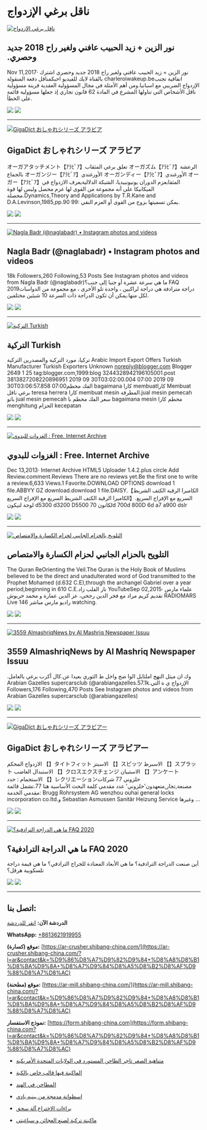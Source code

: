 # ناقل برغي الإزدواج

<a href="https://swt.shibang-china.com/?l=ar&img&k=%D9%86%D8%A7%D9%82%D9%84+%D8%A8%D8%B1%D8%BA%D9%8A+%D8%A7%D9%84%D8%A5%D8%B2%D8%AF%D9%88%D8%A7%D8%AC" target="_blank">![ناقل برغي الإزدواج](http://static.shibang-china.com/all-800x300/247.jpg)</a>

## ‫نور الزين + زيد الحبيب عافني ولغير راح 2018 جديد وحصري.
Nov 11,2017· نور الزين + زيد الحبيب عافني ولغير راح 2018 جديد وحصري اشترك بالقناة لايك للفيديو احبكمناقل دفعة المنقولة charleroiwakeup.beاتفاقية تجنب الإزدواج الضريبي مع اسبانيا.ومن أهم الأمثلة في مجال المسؤولية العقدية قرينة مسؤولية ناقل الأشخاص التي تناولها المشرع في المادة 62 قانون تجاري إذ جعلها مسؤولية قائمة على الخطأ.


<a href="https://whatsapp.shibangsoft.com/WhatsApp.php" target="_blank" title="WhatsApp">![](http://static.shibang-china.com/icon/whatsapp.png)</a> <a href="https://swt.shibang-china.com/?l=ar&icon&k=%D9%86%D8%A7%D9%82%D9%84+%D8%A8%D8%B1%D8%BA%D9%8A+%D8%A7%D9%84%D8%A5%D8%B2%D8%AF%D9%88%D8%A7%D8%AC" target="_blank">![](http://static.shibang-china.com/icon/chat-ar.png)</a>

---

<a href="https://swt.shibang-china.com/?l=ar&img&k=%D9%86%D8%A7%D9%82%D9%84+%D8%A8%D8%B1%D8%BA%D9%8A+%D8%A7%D9%84%D8%A5%D8%B2%D8%AF%D9%88%D8%A7%D8%AC" target="_blank">![GigaDict おしゃれシリーズ アラビア](http://static.shibang-china.com/all-800x300/610.jpg)</a>

## GigaDict おしゃれシリーズ アラビア
オーガアタッチメント【ｱﾗﾋﾞｱ】تعلق برغي المثقاب オーガズム【ｱﾗﾋﾞｱ】الرعشة بالجماع オーガンジー【ｱﾗﾋﾞｱ】الأورغندي オーガンディー【ｱﾗﾋﾞｱ】الأورغندي オーガー【ｱﾗﾋﾞｱ】المثقابعزم الدوران يونيونبيديا، الشبكة الدلاليةيعرف الازدواج في الميكانيكا على أنه مجموعة من القوى لها عزم محصل وليس لها قوة محصلة.Dynamics,Theory and Applications by T.R.Kane and D.A.Levinson,1985,pp.90 99: يمكن تسميتها بزوج من القوى أو العزم النقي.


<a href="https://whatsapp.shibangsoft.com/WhatsApp.php" target="_blank" title="WhatsApp">![](http://static.shibang-china.com/icon/whatsapp.png)</a> <a href="https://swt.shibang-china.com/?l=ar&icon&k=%D9%86%D8%A7%D9%82%D9%84+%D8%A8%D8%B1%D8%BA%D9%8A+%D8%A7%D9%84%D8%A5%D8%B2%D8%AF%D9%88%D8%A7%D8%AC" target="_blank">![](http://static.shibang-china.com/icon/chat-ar.png)</a>

---

<a href="https://swt.shibang-china.com/?l=ar&img&k=%D9%86%D8%A7%D9%82%D9%84+%D8%A8%D8%B1%D8%BA%D9%8A+%D8%A7%D9%84%D8%A5%D8%B2%D8%AF%D9%88%D8%A7%D8%AC" target="_blank">![Nagla Badr (@naglabadr) • Instagram photos and videos](http://static.shibang-china.com/all-800x300/904.jpg)</a>

## Nagla Badr (@naglabadr) • Instagram photos and videos
18k Followers,260 Following,53 Posts See Instagram photos and videos from Nagla Badr (@naglabadr)ما هي سرعة عشرة أو جنبا إلى جنب؟ FAQ 2019دراجة مترادفة هي دراجة لراكبين ، واحدة تلو الأخرى ، مع مجموعة من الدواسات لكل منها.يمكن أن تكون الدراجة ذات السرعة 10 شيئين مختلفين.


<a href="https://whatsapp.shibangsoft.com/WhatsApp.php" target="_blank" title="WhatsApp">![](http://static.shibang-china.com/icon/whatsapp.png)</a> <a href="https://swt.shibang-china.com/?l=ar&icon&k=%D9%86%D8%A7%D9%82%D9%84+%D8%A8%D8%B1%D8%BA%D9%8A+%D8%A7%D9%84%D8%A5%D8%B2%D8%AF%D9%88%D8%A7%D8%AC" target="_blank">![](http://static.shibang-china.com/icon/chat-ar.png)</a>

---

<a href="https://swt.shibang-china.com/?l=ar&img&k=%D9%86%D8%A7%D9%82%D9%84+%D8%A8%D8%B1%D8%BA%D9%8A+%D8%A7%D9%84%D8%A5%D8%B2%D8%AF%D9%88%D8%A7%D8%AC" target="_blank">![التركية Turkish](http://static.shibang-china.com/all-800x300/511.jpg)</a>

## التركية Turkish
تركيا، مورد التركية والمصدرين التركية Arabic Import Export Offers Turkish Manufacturer Turkish Exporters Unknown noreply@blogger.com Blogger 2649 1 25 tag:blogger.com,1999:blog 3244328942196105001.post 3813827208220896951 2019 09 30T03:02:00.004 07:00 2019 09 30T03:06:57.858 07:00الفك محطم bagaimana كارا membuatكارا Membuat برغي ناقل teresa herrera كارا membuat mesin المطرقة.jual mesin pemecah باتو jual mesin pemecah سعر الفك محطم با bagaimana mesin محطم كارا menghitung الحزام kecepatan


<a href="https://whatsapp.shibangsoft.com/WhatsApp.php" target="_blank" title="WhatsApp">![](http://static.shibang-china.com/icon/whatsapp.png)</a> <a href="https://swt.shibang-china.com/?l=ar&icon&k=%D9%86%D8%A7%D9%82%D9%84+%D8%A8%D8%B1%D8%BA%D9%8A+%D8%A7%D9%84%D8%A5%D8%B2%D8%AF%D9%88%D8%A7%D8%AC" target="_blank">![](http://static.shibang-china.com/icon/chat-ar.png)</a>

---

<a href="https://swt.shibang-china.com/?l=ar&img&k=%D9%86%D8%A7%D9%82%D9%84+%D8%A8%D8%B1%D8%BA%D9%8A+%D8%A7%D9%84%D8%A5%D8%B2%D8%AF%D9%88%D8%A7%D8%AC" target="_blank">![الغزوات للبدوي : Free. Internet Archive](http://static.shibang-china.com/all-800x300/934.jpg)</a>

## الغزوات للبدوي : Free. Internet Archive
Dec 13,2013· Internet Archive HTML5 Uploader 1.4.2.plus circle Add Review.comment.Reviews There are no reviews yet.Be the first one to write a review.6,633 Views.1 Favorite.DOWNLOAD OPTIONS download 1 file.ABBYY GZ download.download 1 file.DAISY.【الكاميرا الرقبة الكتف الشريط السريع مع الإفراج السريع.【الكاميرا الرقبة الكتف الشريط السريع مع الإفراج السريع لوحة لنيكون d5300 d3200 D5500 لكانون 70d 700d 800D 6d a7 a900 dslr


<a href="https://whatsapp.shibangsoft.com/WhatsApp.php" target="_blank" title="WhatsApp">![](http://static.shibang-china.com/icon/whatsapp.png)</a> <a href="https://swt.shibang-china.com/?l=ar&icon&k=%D9%86%D8%A7%D9%82%D9%84+%D8%A8%D8%B1%D8%BA%D9%8A+%D8%A7%D9%84%D8%A5%D8%B2%D8%AF%D9%88%D8%A7%D8%AC" target="_blank">![](http://static.shibang-china.com/icon/chat-ar.png)</a>

---

<a href="https://swt.shibang-china.com/?l=ar&img&k=%D9%86%D8%A7%D9%82%D9%84+%D8%A8%D8%B1%D8%BA%D9%8A+%D8%A7%D9%84%D8%A5%D8%B2%D8%AF%D9%88%D8%A7%D8%AC" target="_blank">![التلويح بالحزام الجانبي لحزام الكسارة والامتصاص](http://static.shibang-china.com/all-800x300/397.jpg)</a>

## التلويح بالحزام الجانبي لحزام الكسارة والامتصاص
The Quran ReOrienting the Veil.The Quran is the Holy Book of Muslims believed to be the direct and unadulterated word of God transmitted to the Prophet Mohamed (d.632 C.E),through the archangel Gabriel over a year period,beginning in 610 C.E.‫نار القلب زاد‬‎ YouTubeSep 02,2015· علماء مارس تقديم كريم مراد مع فخر الدين رجحي، عز الدين عمارة و محمد خربوش RADIOMARS Live راديو مارس مباشر 146 watching.


<a href="https://whatsapp.shibangsoft.com/WhatsApp.php" target="_blank" title="WhatsApp">![](http://static.shibang-china.com/icon/whatsapp.png)</a> <a href="https://swt.shibang-china.com/?l=ar&icon&k=%D9%86%D8%A7%D9%82%D9%84+%D8%A8%D8%B1%D8%BA%D9%8A+%D8%A7%D9%84%D8%A5%D8%B2%D8%AF%D9%88%D8%A7%D8%AC" target="_blank">![](http://static.shibang-china.com/icon/chat-ar.png)</a>

---

<a href="https://swt.shibang-china.com/?l=ar&img&k=%D9%86%D8%A7%D9%82%D9%84+%D8%A8%D8%B1%D8%BA%D9%8A+%D8%A7%D9%84%D8%A5%D8%B2%D8%AF%D9%88%D8%A7%D8%AC" target="_blank">![3559 AlmashriqNews by Al Mashriq Newspaper Issuu](http://static.shibang-china.com/all-800x300/289.jpg)</a>

## 3559 AlmashriqNews by Al Mashriq Newspaper Issuu
كال أكرب برغي بالعامل‪.‬‬.وك ان ميثل النهج‬ ‫املثايل الوا ضح واخل ط الثوري بعيدا عن الإزدواج ي ة التي.Arabian Gazelles supercarsclub (@arabiangazelles.57.1k Followers,176 Following,470 Posts See Instagram photos and videos from Arabian Gazelles supercarsclub (@arabiangazelles)


<a href="https://whatsapp.shibangsoft.com/WhatsApp.php" target="_blank" title="WhatsApp">![](http://static.shibang-china.com/icon/whatsapp.png)</a> <a href="https://swt.shibang-china.com/?l=ar&icon&k=%D9%86%D8%A7%D9%82%D9%84+%D8%A8%D8%B1%D8%BA%D9%8A+%D8%A7%D9%84%D8%A5%D8%B2%D8%AF%D9%88%D8%A7%D8%AC" target="_blank">![](http://static.shibang-china.com/icon/chat-ar.png)</a>

---

<a href="https://swt.shibang-china.com/?l=ar&img&k=%D9%86%D8%A7%D9%82%D9%84+%D8%A8%D8%B1%D8%BA%D9%8A+%D8%A7%D9%84%D8%A5%D8%B2%D8%AF%D9%88%D8%A7%D8%AC" target="_blank">![GigaDict おしゃれシリーズ アラビアー](http://static.shibang-china.com/all-800x300/662.jpg)</a>

## GigaDict おしゃれシリーズ アラビアー
الازدواج المحكم 【】タイトフィット الاسبتز 【】スピッツ الاسبرط 【】スプラット الاستبدال الغاضب 【】クロスエクスチェンジ الاستبيان 【】アンケート الاستجمام : حدد 【】レクリエーションحلزوني 77 شركات مصنعة,تجار,متعهدون'حلزوني' عدد مقدمي كلمة البحث الأساسية هنا 77.تشمل قائمة مقدمي الخدمة: Brugg Rohrsystem AG wenzhou ouhai general locks incorporation co.ltd.و Sebastian Asmussen Sanitär Heizung Service وغيرها …


<a href="https://whatsapp.shibangsoft.com/WhatsApp.php" target="_blank" title="WhatsApp">![](http://static.shibang-china.com/icon/whatsapp.png)</a> <a href="https://swt.shibang-china.com/?l=ar&icon&k=%D9%86%D8%A7%D9%82%D9%84+%D8%A8%D8%B1%D8%BA%D9%8A+%D8%A7%D9%84%D8%A5%D8%B2%D8%AF%D9%88%D8%A7%D8%AC" target="_blank">![](http://static.shibang-china.com/icon/chat-ar.png)</a>

---

<a href="https://swt.shibang-china.com/?l=ar&img&k=%D9%86%D8%A7%D9%82%D9%84+%D8%A8%D8%B1%D8%BA%D9%8A+%D8%A7%D9%84%D8%A5%D8%B2%D8%AF%D9%88%D8%A7%D8%AC" target="_blank">![ما هي الدراجة الترادفية؟ FAQ 2020](http://static.shibang-china.com/all-800x300/804.jpg)</a>

## ما هي الدراجة الترادفية؟ FAQ 2020
أين صنعت الدراجة الترادفية؟ ما هي الأبعاد المعتادة للجراج الترادفي؟ ما هي قيمة دراجة تلسكوبية هرقل؟

<a href="https://whatsapp.shibangsoft.com/WhatsApp.php" target="_blank" title="WhatsApp">![](http://static.shibang-china.com/icon/whatsapp.png)</a> <a href="https://swt.shibang-china.com/?l=ar&icon&k=%D9%86%D8%A7%D9%82%D9%84+%D8%A8%D8%B1%D8%BA%D9%8A+%D8%A7%D9%84%D8%A5%D8%B2%D8%AF%D9%88%D8%A7%D8%AC" target="_blank">![](http://static.shibang-china.com/icon/chat-ar.png)</a>

---
## اتصل بنا:

**الدردشة الآن:** [انقر للدردشة](https://swt.shibang-china.com?l=ar&contact&k=%D9%86%D8%A7%D9%82%D9%84+%D8%A8%D8%B1%D8%BA%D9%8A+%D8%A7%D9%84%D8%A5%D8%B2%D8%AF%D9%88%D8%A7%D8%AC)

**WhatsApp:**  [+8613621919955](https://whatsapp.shibangsoft.com/WhatsApp.php)

**موقع (كسارة):** [https://ar-crusher.shibang-china.com/](https://ar-crusher.shibang-china.com/?l=ar&contact&k=%D9%86%D8%A7%D9%82%D9%84+%D8%A8%D8%B1%D8%BA%D9%8A+%D8%A7%D9%84%D8%A5%D8%B2%D8%AF%D9%88%D8%A7%D8%AC)

**موقع (مطحنة):** [https://ar-mill.shibang-china.com/](https://ar-mill.shibang-china.com/?l=ar&contact&k=%D9%86%D8%A7%D9%82%D9%84+%D8%A8%D8%B1%D8%BA%D9%8A+%D8%A7%D9%84%D8%A5%D8%B2%D8%AF%D9%88%D8%A7%D8%AC)

**نموذج الاستفسار:** [https://form.shibang-china.com](https://form.shibang-china.com?l=ar&contact&k=%D9%86%D8%A7%D9%82%D9%84+%D8%A8%D8%B1%D8%BA%D9%8A+%D8%A7%D9%84%D8%A5%D8%B2%D8%AF%D9%88%D8%A7%D8%AC)

* [متناهية الصغر تاجر الطاحن المستورد في الولايات المتحدة الأمريكية](../7/%D9%85%D8%AA%D9%86%D8%A7%D9%87%D9%8A%D8%A9%20%D8%A7%D9%84%D8%B5%D8%BA%D8%B1%20%D8%AA%D8%A7%D8%AC%D8%B1%20%D8%A7%D9%84%D8%B7%D8%A7%D8%AD%D9%86%20%D8%A7%D9%84%D9%85%D8%B3%D8%AA%D9%88%D8%B1%D8%AF%20%D9%81%D9%8A%20%D8%A7%D9%84%D9%88%D9%84%D8%A7%D9%8A%D8%A7%D8%AA%20%D8%A7%D9%84%D9%85%D8%AA%D8%AD%D8%AF%D8%A9%20%D8%A7%D9%84%D8%A3%D9%85%D8%B1%D9%8A%D9%83%D9%8A%D8%A9.md)

* [الماكينة فيها قالب خاص بالكبة](../6/%D8%A7%D9%84%D9%85%D8%A7%D9%83%D9%8A%D9%86%D8%A9%20%D9%81%D9%8A%D9%87%D8%A7%20%D9%82%D8%A7%D9%84%D8%A8%20%D8%AE%D8%A7%D8%B5%20%D8%A8%D8%A7%D9%84%D9%83%D8%A8%D8%A9.md)

* [المطاحن في الهند](../9/%D8%A7%D9%84%D9%85%D8%B7%D8%A7%D8%AD%D9%86%20%D9%81%D9%8A%20%D8%A7%D9%84%D9%87%D9%86%D8%AF.md)

* [اسطوانة مدمجة من بينيه بادي](../8/%D8%A7%D8%B3%D8%B7%D9%88%D8%A7%D9%86%D8%A9%20%D9%85%D8%AF%D9%85%D8%AC%D8%A9%20%D9%85%D9%86%20%D8%A8%D9%8A%D9%86%D9%8A%D9%87%20%D8%A8%D8%A7%D8%AF%D9%8A.md)

* [براءات الاختراع آلة سحق](../7/%D8%A8%D8%B1%D8%A7%D8%A1%D8%A7%D8%AA%20%D8%A7%D9%84%D8%A7%D8%AE%D8%AA%D8%B1%D8%A7%D8%B9%20%D8%A2%D9%84%D8%A9%20%D8%B3%D8%AD%D9%82.md)

* [ماكينة تركية لصنع العجائن و سباغيتي](../6/%D9%85%D8%A7%D9%83%D9%8A%D9%86%D8%A9%20%D8%AA%D8%B1%D9%83%D9%8A%D8%A9%20%D9%84%D8%B5%D9%86%D8%B9%20%D8%A7%D9%84%D8%B9%D8%AC%D8%A7%D8%A6%D9%86%20%D9%88%20%D8%B3%D8%A8%D8%A7%D8%BA%D9%8A%D8%AA%D9%8A.md)